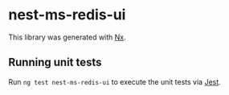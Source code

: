 # nest-ms-redis-ui

This library was generated with [Nx](https://nx.dev).

## Running unit tests

Run `ng test nest-ms-redis-ui` to execute the unit tests via [Jest](https://jestjs.io).
